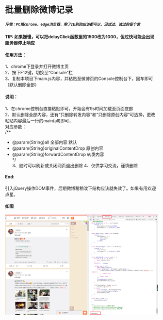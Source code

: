 # 批量删除微博记录  

##### `环境：PC端chrome、edge浏览器，除了IE别的应该都可以，没试过，试过的留个言`  
#### TIP: 如果嫌慢，可以把delayClick函数里的1500改为1000，但过快可能会出现服务器停止响应
#### 使用方法：  
1、chrome下登录并打开微博主页  
2、按下F12键，切换至“Console”栏  
3、复制本项目下main.js内容，并粘贴至微博页的Console控制台下，回车即可（默认删除全部）  

#### 说明：   
1、在chrome控制台直接粘贴即可，开始会有9s时间加载至页面底部  
2、默认删除全部内容，还有“只删除转发内容”和“只删除原创内容”可选择，更改粘贴内容最后一行的main(all)即可，  
对应参数：  
/**  
 * @param{String}all 全部内容 默认  
 * @param{String}originalContentDrop 原创内容  
 * @param{String}forwardContentDrop 转发内容  
 */  
3、随时可以刷新或关闭网页退出删除
4、仅供学习交流，谨慎删除  

#### End:  
引入jQuery操作DOM事件，后期微博稍稍改下结构应该就失效了。如果有用欢迎点星。  

#### 如图  
![](/screen/example.png "界面")  
